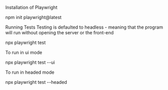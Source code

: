 Installation of Playwright

npm init playwright@latest


Running Tests
Testing is defaulted to headless - meaning that the program will run without opening the server or the front-end 

npx playwright test

To run in ui mode

npx playwright test --ui

To run in headed mode

npx playwright test --headed




